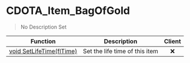 # CDOTA_Item_BagOfGold
> No Description Set

Function|Description|Client
--|--|:--:
[void SetLifeTime(flTime)](SetLifeTime)|Set the life time of this item|❌

